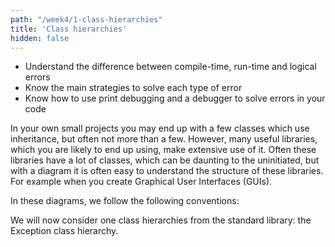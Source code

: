 ```yaml
---
path: "/week4/1-class-hierarchies"
title: 'Class hierarchies'
hidden: false
---
```


<text-box variant='learningObjectives' name='Learning Objectives'>

 - Understand the difference between compile-time, run-time and logical errors
 - Know the main strategies to solve each type of error
 - Know how to use print debugging and a debugger to solve errors in your code

</text-box>

In your own small projects you may end up with a few classes which use inheritance, but often not more than a few. However, many useful libraries, which you are likely to end up using, make extensive use of it. Often these libraries have a lot of classes, which can be daunting to the uninitiated, but with a diagram it is often easy to understand the structure of these libraries. For example when you create Graphical User Interfaces (GUIs). 

In these diagrams, we follow the following conventions:


We will now consider one class hierarchies from the standard library: the Exception class hierarchy. 

